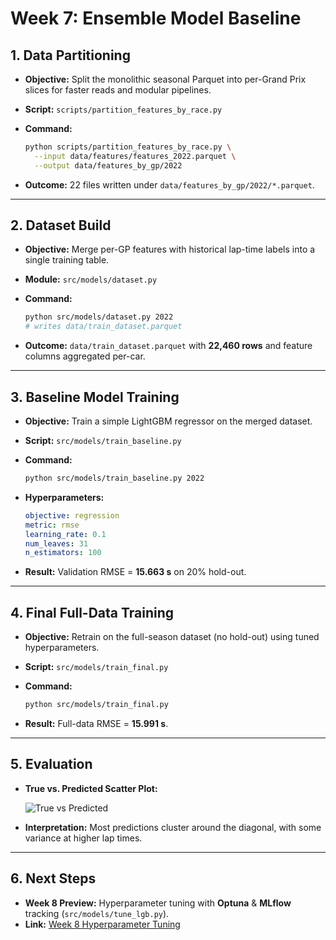# Week 7: Ensemble Model Baseline

## 1. Data Partitioning

* **Objective:** Split the monolithic seasonal Parquet into per-Grand Prix slices for faster reads and modular pipelines.
* **Script:** `scripts/partition_features_by_race.py`
* **Command:**

  ```bash
  python scripts/partition_features_by_race.py \
    --input data/features/features_2022.parquet \
    --output data/features_by_gp/2022
  ```
* **Outcome:** 22 files written under `data/features_by_gp/2022/*.parquet`.

---

## 2. Dataset Build

* **Objective:** Merge per-GP features with historical lap-time labels into a single training table.
* **Module:** `src/models/dataset.py`
* **Command:**

  ```bash
  python src/models/dataset.py 2022
  # writes data/train_dataset.parquet
  ```
* **Outcome:** `data/train_dataset.parquet` with **22,460 rows** and feature columns aggregated per-car.

---

## 3. Baseline Model Training

* **Objective:** Train a simple LightGBM regressor on the merged dataset.
* **Script:** `src/models/train_baseline.py`
* **Command:**

  ```bash
  python src/models/train_baseline.py 2022
  ```
* **Hyperparameters:**

  ```yaml
  objective: regression
  metric: rmse
  learning_rate: 0.1
  num_leaves: 31
  n_estimators: 100
  ```
* **Result:** Validation RMSE = **15.663 s** on 20% hold-out.

---

## 4. Final Full-Data Training

* **Objective:** Retrain on the full-season dataset (no hold-out) using tuned hyperparameters.
* **Script:** `src/models/train_final.py`
* **Command:**

  ```bash
  python src/models/train_final.py
  ```
* **Result:** Full-data RMSE = **15.991 s**.

---

## 5. Evaluation

* **True vs. Predicted Scatter Plot:**

  ![True vs Predicted](../plots/week7_true_vs_pred.png)

* **Interpretation:** Most predictions cluster around the diagonal, with some variance at higher lap times.

---

## 6. Next Steps

* **Week 8 Preview:** Hyperparameter tuning with **Optuna** & **MLflow** tracking (`src/models/tune_lgb.py`).
* **Link:** [Week 8 Hyperparameter Tuning](docs/week8_tuning.md)
